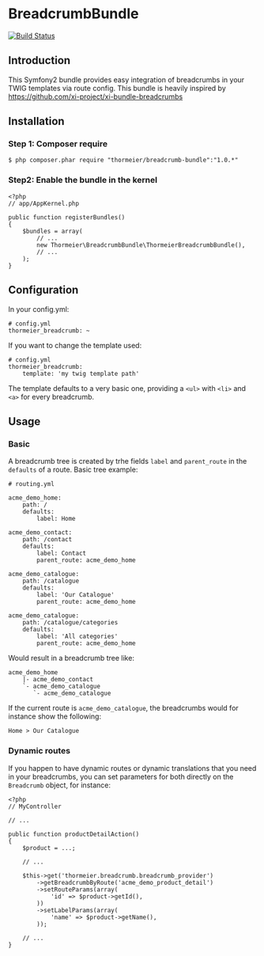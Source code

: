 BreadcrumbBundle
================

[![Build Status](https://travis-ci.org/thormeier/breadcrumb-bundle.png?branch=master)](https://travis-ci.org/thormeier/MobileDetectLightBundle)

## Introduction

This Symfony2 bundle provides easy integration of breadcrumbs in your TWIG templates via route config.
This bundle is heavily inspired by https://github.com/xi-project/xi-bundle-breadcrumbs

## Installation

### Step 1: Composer require

    $ php composer.phar require "thormeier/breadcrumb-bundle":"1.0.*"

### Step2: Enable the bundle in the kernel

    <?php
    // app/AppKernel.php
    
    public function registerBundles()
    {
        $bundles = array(
            // ...
            new Thormeier\BreadcrumbBundle\ThormeierBreadcrumbBundle(),
            // ...
        );
    }

## Configuration

In your config.yml:

    # config.yml
    thormeier_breadcrumb: ~

If you want to change the template used:

    # config.yml
    thormeier_breadcrumb:
        template: 'my twig template path'

The template defaults to a very basic one, providing a `<ul>` with `<li>` and `<a>` for every breadcrumb.

## Usage

### Basic

A breadcrumb tree is created by trhe fields `label` and `parent_route` in the `defaults` of a route. Basic tree example:


    # routing.yml
    
    acme_demo_home:
        path: /
        defaults:
            label: Home
    
    acme_demo_contact:
        path: /contact
        defaults:
            label: Contact
            parent_route: acme_demo_home
    
    acme_demo_catalogue:
        path: /catalogue
        defaults:
            label: 'Our Catalogue'
            parent_route: acme_demo_home
    
    acme_demo_catalogue:
        path: /catalogue/categories
        defaults:
            label: 'All categories'
            parent_route: acme_demo_home

Would result in a breadcrumb tree like:

    acme_demo_home
        |- acme_demo_contact
        `- acme_demo_catalogue
           `- acme_demo_catalogue
           
If the current route is `acme_demo_catalogue`, the breadcrumbs would for instance show the following:

    Home > Our Catalogue
    
### Dynamic routes

If you happen to have dynamic routes or dynamic translations that you need in your breadcrumbs, you can set parameters for both directly on the `Breadcrumb` object, for instance:

    <?php
    // MyController
    
    // ...
    
    public function productDetailAction()
    {
        $product = ...;
    
        // ...
    
        $this->get('thormeier.breadcrumb.breadcrumb_provider')
            ->getBreadcrumbByRoute('acme_demo_product_detail')
            ->setRouteParams(array(
                'id' => $product->getId(),
            ))
            ->setLabelParams(array(
                'name' => $product->getName(),
            ));
            
        // ...
    }